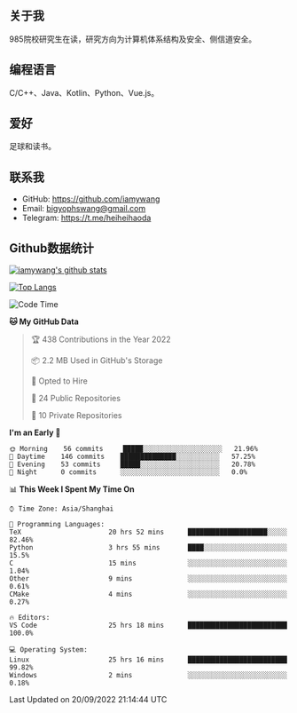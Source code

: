 ## 关于我

985院校研究生在读，研究方向为计算机体系结构及安全、侧信道安全。

## 编程语言

C/C++、Java、Kotlin、Python、Vue.js。

## 爱好

足球和读书。

## 联系我

- GitHub: https://github.com/iamywang
- Email: bigyophswang@gmail.com
- Telegram: https://t.me/heiheihaoda

## Github数据统计

[![iamywang's github stats](https://github-readme-stats.vercel.app/api?username=iamywang&count_private=true&show_icons=true)]()

[![Top Langs](https://github-readme-stats.vercel.app/api/top-langs/?username=iamywang&layout=compact)]()

<!--START_SECTION:waka-->
![Code Time](http://img.shields.io/badge/Code%20Time-569%20hrs%2015%20mins-blue)

**🐱 My GitHub Data** 

> 🏆 438 Contributions in the Year 2022
 > 
> 📦 2.2 MB Used in GitHub's Storage 
 > 
> 💼 Opted to Hire
 > 
> 📜 24 Public Repositories 
 > 
> 🔑 10 Private Repositories  
 > 
**I'm an Early 🐤** 

```text
🌞 Morning    56 commits     █████░░░░░░░░░░░░░░░░░░░░   21.96% 
🌆 Daytime    146 commits    ██████████████░░░░░░░░░░░   57.25% 
🌃 Evening    53 commits     █████░░░░░░░░░░░░░░░░░░░░   20.78% 
🌙 Night      0 commits      ░░░░░░░░░░░░░░░░░░░░░░░░░   0.0%

```


📊 **This Week I Spent My Time On** 

```text
⌚︎ Time Zone: Asia/Shanghai

💬 Programming Languages: 
TeX                      20 hrs 52 mins      ████████████████████░░░░░   82.46% 
Python                   3 hrs 55 mins       ████░░░░░░░░░░░░░░░░░░░░░   15.5% 
C                        15 mins             ░░░░░░░░░░░░░░░░░░░░░░░░░   1.04% 
Other                    9 mins              ░░░░░░░░░░░░░░░░░░░░░░░░░   0.61% 
CMake                    4 mins              ░░░░░░░░░░░░░░░░░░░░░░░░░   0.27%

🔥 Editors: 
VS Code                  25 hrs 18 mins      █████████████████████████   100.0%

💻 Operating System: 
Linux                    25 hrs 16 mins      █████████████████████████   99.82% 
Windows                  2 mins              ░░░░░░░░░░░░░░░░░░░░░░░░░   0.18%

```


 Last Updated on 20/09/2022 21:14:44 UTC
<!--END_SECTION:waka-->
